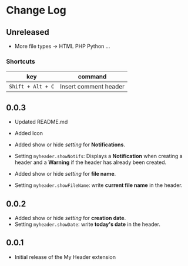 # Change Log

## Unreleased

- More file types -> HTML PHP Python ...

### Shortcuts

| key               | command               |
| ----------------- | --------------------- |
| `Shift + Alt + C` | Insert comment header |

## 0.0.3

- Updated README.md

- Added Icon

- Added show or hide *setting* for **Notifications**.
- Setting `myheader.showNotifs`: Displays a **Notification** when creating a header and a **Warning** if the header has already been created.

- Added show or hide *setting* for **file name**.
- Setting `myheader.showFileName`: write **current file name** in the header.

## 0.0.2

- Added show or hide *setting* for **creation date**.
- Setting `myheader.showDate`: write **today's date** in the header.

## 0.0.1

- Initial release of the My Header extension
